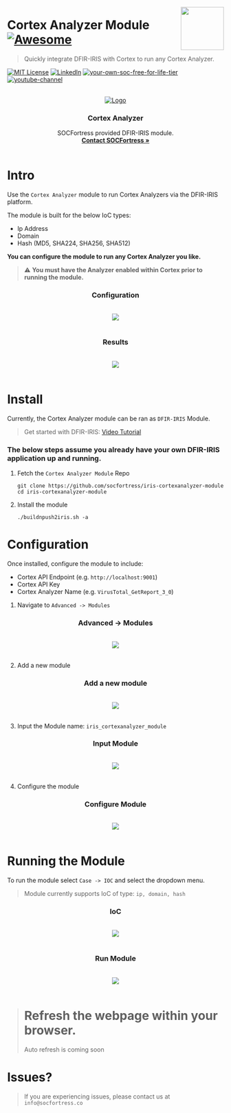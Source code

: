 [<img src="images/logo_orange.svg" align="right" width="100" height="100" />](https://www.socfortress.co/)

# Cortex Analyzer Module [![Awesome](https://img.shields.io/badge/SOCFortress-Worlds%20First%20Free%20Cloud%20SOC-orange)](https://www.socfortress.co/trial.html)
> Quickly integrate DFIR-IRIS with Cortex to run any Cortex Analyzer.


[![MIT License][license-shield]][license-url]
[![LinkedIn][linkedin-shield]][linkedin-url]
[![your-own-soc-free-for-life-tier](https://img.shields.io/badge/Walkthrough%20Demo-orange)](https://youtu.be/2EMb6zYx7_E)
[![youtube-channel](https://img.shields.io/badge/YouTube-Build%20Your%20Own%20SIEM%20Stack-red)](https://www.youtube.com/playlist?list=PLB6hQ_WpB6U0WeroZAfssgRpxW8olnkqy)

<!-- PROJECT LOGO -->
<br />
<div align="center">
  <a href="https://www.socfortress.co">
    <img src="images/cortex-logo.png" alt="Logo">
  </a>

  <h3 align="center">Cortex Analyzer</h3>

  <p align="center">
    SOCFortress provided DFIR-IRIS module.
    <br />
    <a href="https://www.socfortress.co/contact_form.html"><strong>Contact SOCFortress »</strong></a>
    <br />
    <br />
  </p>
</div>





<!-- Intro -->
# Intro
Use the `Cortex Analyzer` module to run Cortex Analyzers via the DFIR-IRIS platform. </br>

The module is built for the below IoC types:
* Ip Address
* Domain
* Hash (MD5, SHA224, SHA256, SHA512)

**You can configure the module to run any Cortex Analyzer you like.** </br>

> ⚠ **You must have the Analyzer enabled within Cortex prior to running the module.**

<div align="center" width="100" height="100">

  <h3 align="center">Configuration</h3>

  <p align="center">
    <br />
    <a href="https://github.com/socfortress/iris-cortexanalyzer-module/tree/main/images/conf_cortex.PNG">
    <img src="images/conf_cortex.PNG">
    </a>
    <br />
    <br />
  </p>
</div>

<div align="center" width="100" height="100">

  <h3 align="center">Results</h3>

  <p align="center">
    <br />
    <a href="https://github.com/socfortress/iris-cortexanalyzer-module/blob/main/images/cortex_results.PNG">
    <img src="images/cortex_results.PNG">
    </a>
    <br />
    <br />
  </p>
</div>


<!-- Install -->
# Install
Currently, the Cortex Analyzer module can be ran as `DFIR-IRIS` Module. </br>

> Get started with DFIR-IRIS: [Video Tutorial](https://youtu.be/XXyIv_aes4w)

### The below steps assume you already have your own DFIR-IRIS application up and running.

1. Fetch the `Cortex Analyzer Module` Repo
    ```
    git clone https://github.com/socfortress/iris-cortexanalyzer-module
    cd iris-cortexanalyzer-module
    ```
2. Install the module
    ```
    ./buildnpush2iris.sh -a
    ```

<!-- Configuration -->
# Configuration
Once installed, configure the module to include:
* Cortex API Endpoint (e.g. `http://localhost:9001`)
* Cortex API Key
* Cortex Analyzer Name (e.g. `VirusTotal_GetReport_3_0`)


1. Navigate to `Advanced -> Modules`

<div align="center" width="100" height="50">

  <h3 align="center">Advanced -> Modules</h3>

  <p align="center">
    <br />
    <a href="https://github.com/socfortress/ASK-SOCFortress/blob/main/images/module_webui.PNG">
    <img src="images/module_webui.PNG">
    </a>
    <br />
    <br />
  </p>
</div>

2. Add a new module

<div align="center" width="100" height="50">

  <h3 align="center">Add a new module</h3>

  <p align="center">
    <br />
    <a href="https://github.com/socfortress/ASK-SOCFortress/blob/main/images/add_module.PNG">
    <img src="images/add_module.PNG">
    </a>
    <br />
    <br />
  </p>
</div>

3. Input the Module name: `iris_cortexanalyzer_module`

<div align="center" width="100" height="50">

  <h3 align="center">Input Module</h3>

  <p align="center">
    <br />
    <a href="https://github.com/socfortress/iris-cortexanalyzer-module/blob/main/images/input3_module.PNG">
    <img src="images/input3_module.PNG">
    </a>
    <br />
    <br />
  </p>
</div>

4. Configure the module

<div align="center" width="100" height="50">

  <h3 align="center">Configure Module</h3>

  <p align="center">
    <br />
    <a href="https://github.com/socfortress/iris-cortexanalyzer-module/blob/main/images/config_mod.PNG">
    <img src="images/config_mod.PNG">
    </a>
    <br />
    <br />
  </p>
</div>

<!-- Running the module -->
# Running the Module
To run the module select `Case -> IOC` and select the dropdown menu. </br>

> Module currently supports IoC of type: `ip, domain, hash`


<div align="center" width="100" height="50">

  <h3 align="center">IoC</h3>

  <p align="center">
    <br />
    <a href="https://github.com/socfortress/ASK-SOCFortress/blob/main/images/ioc.PNG">
    <img src="images/ioc.PNG">
    </a>
    <br />
    <br />
  </p>
</div>

<div align="center" width="100" height="50">

  <h3 align="center">Run Module</h3>

  <p align="center">
    <br />
    <a href="https://github.com/socfortress/iris-cortexanalyzer-module/blob/main/images/running.PNG">
    <img src="images/running.PNG">
    </a>
    <br />
    <br />
  </p>
</div>

> # Refresh the webpage within your browser. 
> Auto refresh is coming soon



# Issues?
> If you are experiencing issues, please contact us at `info@socfortress.co`



<!-- MARKDOWN LINKS & IMAGES -->
<!-- https://www.markdownguide.org/basic-syntax/#reference-style-links -->
[contributors-shield]: https://img.shields.io/github/contributors/socfortress/Wazuh-Rules
[contributors-url]: https://github.com/socfortress/Wazuh-Rules/graphs/contributors
[forks-shield]: https://img.shields.io/github/forks/socfortress/Wazuh-Rules
[forks-url]: https://github.com/socfortress/Wazuh-Rules/network/members
[stars-shield]: https://img.shields.io/github/stars/socfortress/Wazuh-Rules
[stars-url]: https://github.com/socfortress/Wazuh-Rules/stargazers
[issues-shield]: https://img.shields.io/github/issues/othneildrew/Best-README-Template.svg?style=for-the-badge
[issues-url]: https://github.com/othneildrew/Best-README-Template/issues
[license-shield]: https://img.shields.io/badge/Help%20Desk-Help%20Desk-blue
[license-url]: https://servicedesk.socfortress.co/help/2979687893
[linkedin-shield]: https://img.shields.io/badge/Visit%20Us-www.socfortress.co-orange
[linkedin-url]: https://www.socfortress.co/
